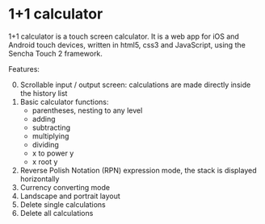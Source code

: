 1+1 calculator
==============

1+1 calculator is a touch screen calculator. It is a web app for iOS and Android touch devices, written in html5, css3 and JavaScript, using the Sencha Touch 2 framework. 

Features:

0.  Scrollable input / output screen: calculations are made directly inside the history list
1.  Basic calculator functions: 
    * parentheses, nesting to any level
    * adding
    * subtracting
    * multiplying
    * dividing
    * x to power y
    * x root y
2.  Reverse Polish Notation (RPN) expression mode, the stack is displayed horizontally
3.  Currency converting mode
4.  Landscape and portrait layout
5.  Delete single calculations
6.  Delete all calculations